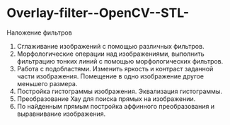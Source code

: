 # Overlay-filter--OpenCV--STL-
Наложение фильтров
1.	Сглаживание изображений с помощью различных фильтров.
2.	Морфологические операции над изображениями, выполнить фильтрацию тонких линий с помощью морфологических фильтров.
3.	Работа с подобластями. Изменить яркость и контраст заданной части изображения. Помещение в одно изображение другое меньшего размера.
4.	Постройка гистограммы изображения. Эквализация гистограммы.
5.	Преобразование Хау для поиска прямых на изображении.
6.	По найденным прямым постройка аффинного преобразования и выравнивание изображения.
